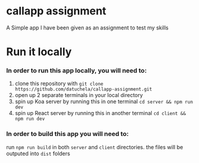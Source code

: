 # callapp assignment

A Simple app I have been given as an assignment to test my skills

# Run it locally

### In order to run this app locally, you will need to:

1. clone this repository with `git clone https://github.com/datuchela/callapp-assignment.git`
2. open up 2 separate terminals in your local directory
3. spin up Koa server by running this in one terminal `cd server && npm run dev`
4. spin up React server by running this in another terminal `cd client && npm run dev`

### In order to build this app you will need to:

run `npm run build` in both `server` and `client` directories. the files will be outputed into `dist` folders
